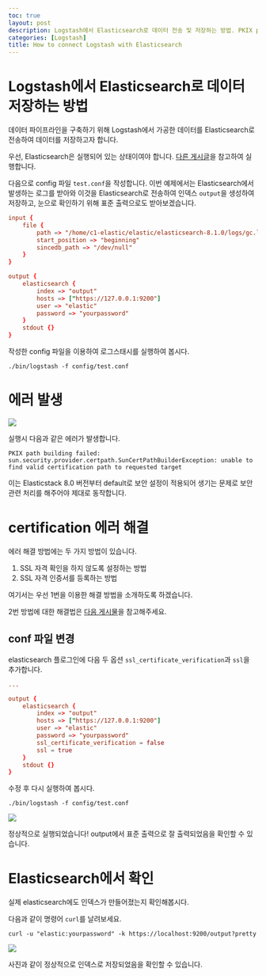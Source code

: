 ```yaml
---
toc: true
layout: post
description: Logstash에서 Elasticsearch로 데이터 전송 및 저장하는 방법. PKIX path building failed 에러 해결법.
categories: [Logstash]
title: How to connect Logstash with Elasticsearch
---
```


# Logstash에서 Elasticsearch로 데이터 저장하는 방법

데이터 파이프라인을 구축하기 위해 Logstash에서 가공한 데이터를 Elasticsearch로 전송하여 데이터를 저장하고자 합니다.

우선, Elasticsearch은 실행되어 있는 상태이여야 합니다. [다른 게시글](https://knu-cd2.github.io/blog/elasticsearch/kibana/2022/05/11/intergrating-elasticsearch-and-kibana.html)을 참고하여 실행합니다.

다음으로 config 파일 `test.conf`을 작성합니다. 이번 예제에서는 Elasticsearch에서 발생하는 로그를 받아와 이것을 Elasticsearch로 전송하여 인덱스 `output`을 생성하여 저장하고, 눈으로 확인하기 위해 표준 출력으로도 받아보겠습니다.

```conf
input {
    file {
        path => "/home/c1-elastic/elastic/elasticsearch-8.1.0/logs/gc.log"
        start_position => "beginning"
        sincedb_path => "/dev/null"
    }
}

output {
    elasticsearch {
        index => "output"
        hosts => ["https://127.0.0.1:9200"]
        user => "elastic"
        password => "yourpassword"
    }
    stdout {}
}
```

작성한 config 파일을 이용하여 로그스태시를 실행하여 봅시다.

```shell
./bin/logstash -f config/test.conf
```

# 에러 발생

![]({{site.baseurl}}/images/2022-05-14-logstash-to-elasticsearch/error1.png)

실행시 다음과 같은 에러가 발생합니다.

`PKIX path building failed: sun.security.provider.certpath.SunCertPathBuilderException: unable to find valid certification path to requested target`

이는 Elasticstack 8.0 버전부터 default로 보안 설정이 적용되어 생기는 문제로 보안 관련 처리를 해주어야 제대로 동작합니다.

# certification 에러 해결

에러 해결 방법에는 두 가지 방법이 있습니다.
1. SSL 자격 확인을 하지 않도록 설정하는 방법
2. SSL 자격 인증서를 등록하는 방법

여기서는 우선 1번을 이용한 해결 방법을 소개하도록 하겠습니다.

2번 방법에 대한 해결법은 [다음 게시물](https://knu-cd2.github.io/blog/logstash/2022/05/14/pkix-path-building-failed.html)을 참고해주세요.

## conf 파일 변경

elasticsearch 플로그인에 다음 두 옵션 `ssl_certificate_verification`과 `ssl`을 추가합니다.
```conf
...

output {
    elasticsearch {
        index => "output"
        hosts => ["https://127.0.0.1:9200"]
        user => "elastic"
        password => "yourpassword"
        ssl_certificate_verification = false
        ssl = true
    }
    stdout {}
}
```

수정 후 다시 실행하여 봅시다.

```shell
./bin/logstash -f config/test.conf
```

![]({{site.baseurl}}/images/2022-05-14-logstash-to-elasticsearch/done1.png)

정상적으로 실행되었습니다! output에서 표준 출력으로 잘 출력되었음을 확인할 수 있습니다.

# Elasticsearch에서 확인

실제 elasticsearch에도 인덱스가 만들어졌는지 확인해봅시다.

다음과 같이 명령어 `curl`를 날려보세요.

```shell
curl -u "elastic:yourpassword" -k https://localhost:9200/output?pretty
```

![]({{site.baseurl}}/images/2022-05-14-logstash-to-elasticsearch/done2.png)

사진과 같이 정상적으로 인덱스로 저장되었음을 확인할 수 있습니다.